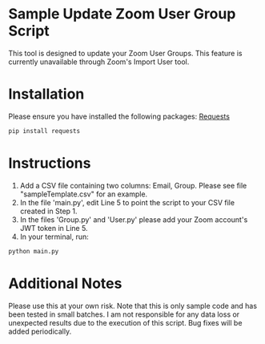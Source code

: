 # Sample Update Zoom User Group Script
This tool is designed to update your Zoom User Groups. This feature is currently unavailable through Zoom's Import User tool.


# Installation
Please ensure you have installed the following packages:
[Requests](https://requests.readthedocs.io/en/master/)

```bash
pip install requests
```

# Instructions
1. Add a CSV file containing two columns: Email, Group. Please see file "sampleTemplate.csv" for an example. 
2. In the file 'main.py', edit Line 5 to point the script to your CSV file created in Step 1. 
3. In the files 'Group.py' and 'User.py' please add your Zoom account's JWT token in Line 5.
4. In your terminal, run:

```bash
python main.py
```

# Additional Notes
Please use this at your own risk. Note that this is only sample code and has been tested in small batches. I am not responsible for any data loss or unexpected results due to the execution of this script. Bug fixes will be added periodically.
